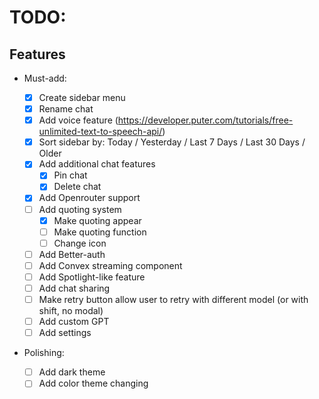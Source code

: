 # TODO:

## Features

- Must-add:

  - [x] Create sidebar menu
  - [x] Rename chat
  - [x] Add voice feature (https://developer.puter.com/tutorials/free-unlimited-text-to-speech-api/)
  - [x] Sort sidebar by: Today / Yesterday / Last 7 Days / Last 30 Days / Older
  - [x] Add additional chat features
    - [x] Pin chat
    - [x] Delete chat
  - [x] Add Openrouter support
  - [ ] Add quoting system
    - [x] Make quoting appear
    - [ ] Make quoting function
    - [ ] Change icon
  - [ ] Add Better-auth
  - [ ] Add Convex streaming component
  - [ ] Add Spotlight-like feature
  - [ ] Add chat sharing
  - [ ] Make retry button allow user to retry with different model (or with shift, no modal)
  - [ ] Add custom GPT
  - [ ] Add settings

- Polishing:
  - [ ] Add dark theme
  - [ ] Add color theme changing
